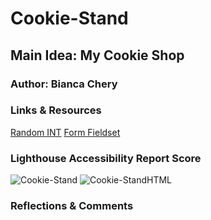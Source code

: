 # Cookie-Stand

## Main Idea: My Cookie Shop

### Author: Bianca Chery

### Links & Resources
[Random INT](https://developer.mozilla.org/en-US)
[Form Fieldset](https://developer.mozilla.org/en-US/docs/Web/HTML/Element/fieldset)

### Lighthouse Accessibility Report Score
![Cookie-Stand](https://github.com/BiancaChery/Cookie-Stand/assets/127991428/d55067cd-85f2-4707-af7e-5f3122483a1d)
![Cookie-StandHTML](https://github.com/BiancaChery/Cookie-Stand/assets/127991428/06ede469-92db-4fc5-a4a6-cfe78e43a13c)

### Reflections & Comments
